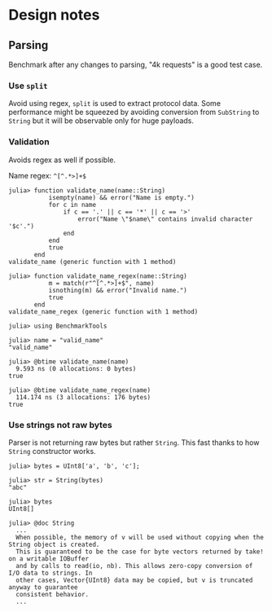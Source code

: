 
# Design notes

## Parsing

Benchmark after any changes to parsing, "4k requests" is a good test case.

### Use `split`

Avoid using regex, `split` is used to extract protocol data. Some performance might be squeezed by avoiding conversion from `SubString` to `String` but it will be observable only for huge payloads.

### Validation

Avoids regex as well if possible.

Name regex: `^[^.*>]+$`

```
julia> function validate_name(name::String)
           isempty(name) && error("Name is empty.")
           for c in name
               if c == '.' || c == '*' || c == '>'
                   error("Name \"$name\" contains invalid character '$c'.")
               end
           end
           true
       end
validate_name (generic function with 1 method)

julia> function validate_name_regex(name::String)
           m = match(r"^[^.*>]+$", name)
           isnothing(m) && error("Invalid name.")
           true
       end
validate_name_regex (generic function with 1 method)

julia> using BenchmarkTools

julia> name = "valid_name"
"valid_name"

julia> @btime validate_name(name)
  9.593 ns (0 allocations: 0 bytes)
true

julia> @btime validate_name_regex(name)
  114.174 ns (3 allocations: 176 bytes)
true

```


### Use strings not raw bytes

Parser is not returning raw bytes but rather `String`. This fast thanks to how `String` constructor works.

```julia-repl
julia> bytes = UInt8['a', 'b', 'c'];

julia> str = String(bytes)
"abc"

julia> bytes
UInt8[]

julia> @doc String
  ...
  When possible, the memory of v will be used without copying when the String object is created.
  This is guaranteed to be the case for byte vectors returned by take! on a writable IOBuffer
  and by calls to read(io, nb). This allows zero-copy conversion of I/O data to strings. In
  other cases, Vector{UInt8} data may be copied, but v is truncated anyway to guarantee
  consistent behavior.
  ...
```
